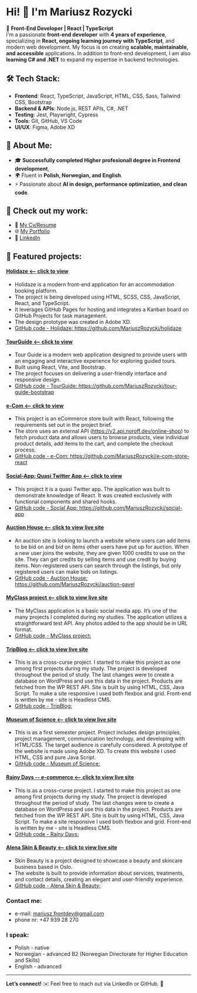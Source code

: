 # Hi! 👋 I'm Mariusz Rozycki

🚀 **Front-End Developer | React | TypeScript**  
I'm a passionate **front-end developer** with **4 years of experience**, specializing in **React, ongoing learning journey with TypeScript**, and modern web development. My focus is on creating **scalable, maintainable, and accessible** applications. In addition to front-end development, I am also **learning C# and .NET** to expand my expertise in backend technologies.  

## 🛠 Tech Stack:
- **Frontend**: React, TypeScript, JavaScript, HTML, CSS, Sass, Tailwind CSS, Bootstrap
- **Backend & APIs**: Node.js, REST APIs, C#, .NET
- **Testing**: Jest, Playwright, Cypress
- **Tools**: Git, GitHub, VS Code
- **UI/UX**: Figma, Adobe XD

## 🎯 About Me:
- 🎓 **Successfully completed Higher profesionall degree in Frontend development**,
- 🌍 Fluent in **Polish, Norwegian, and English**.
- ⚡ Passionate about **AI in design, performance optimization, and clean code**.

## 📂 Check out my work:
- 🔗 [My Cv/Resume](https://mariuszrozycki.github.io/portfolio2/resume/mariusz_rozycki-cv-portfolio.pdf)
- 🌐 [My Portfolio](https://mariuszrozycki.github.io/portfolio2/)
- 💼 [LinkedIn](https://www.linkedin.com/in/mariusz-rozycki/)
   
## 📂 Featured projects:
#### [Holidaze <-- click to view](https://mariuszrozycki.github.io/holidaze/)
* Holidaze is a modern front-end application for an accommodation booking platform.
* The project is being developed using HTML, SCSS, CSS, JavaScript, React, and TypeScript.
* It leverages GitHub Pages for hosting and integrates a Kanban board on GitHub Projects for task management.
* The design prototype was created in Adobe XD.
* [GitHub code - Holidaze: ](https://github.com/MariuszRozycki/holidaze)https://github.com/MariuszRozycki/holidaze
  
#### [TourGuide <-- click to view](https://tour-guide.pl/)
* Tour Guide is a modern web application designed to provide users with an engaging and interactive experience for exploring guided tours.
* Built using React, Vite, and Bootstrap.
* The project focuses on delivering a user-friendly interface and responsive design.
* [GitHub code - TourGuide: ](https://github.com/MariuszRozycki/tour-guide-bootstrap)https://github.com/MariuszRozycki/tour-guide-bootstrap

#### [e-Com <-- click to view](https://ecom-react-mariusz.netlify.app/)
* This project is an eCommerce store built with React, following the requirements set out in the project brief.
* The store uses an external API (https://v2.api.noroff.dev/online-shop) to fetch product data and allows users to browse products, view individual product details, add items to the cart, and complete the checkout process.
* [GitHub code - e-Com: ](https://github.com/MariuszRozycki/e-com-store-react)https://github.com/MariuszRozycki/e-com-store-react
  
#### [Social-App: Quasi Twitter App <-- click to view](https://social-app-academy.netlify.app/)
* This project it is a quasi Twitter app. The application was built to demonstrate knowledge of React.
It was created exclusively with functional components and shared hooks.
* [GitHub code - Social App: ](https://github.com/MariuszRozycki/social-app)https://github.com/MariuszRozycki/social-app

#### [Auction House <-- click to view live site](https://genuine-squirrel-c1ec8c.netlify.app/)
* An auction site is looking to launch a website where users can add items to be bid on and bid on items other users have put up for auction.
When a new user joins the website, they are given 1000 credits to use on the site. They can get credits by selling items and use
credit by buying items. Non-registered users can search through the listings, but only registered users can make bids on listings.
* [GitHub code - Auction House: ](https://github.com/MariuszRozycki/auction-gavel)https://github.com/MariuszRozycki/auction-gavel 

#### [MyClass project <-- click to view live site](https://coruscating-melomakarona-28cd35.netlify.app/)
* The MyClass application is a basic social media app. It’s one of the many projects I completed during my studies. The application utilizes a straightforward test API. Any photos added to the app should be in URL format.
* [GitHub code - MyClass project: ](https://github.com/MariuszRozycki/my-class)

#### [TripBlog <-- click to view live site](https://dynamic-twilight-02d190.netlify.app/)
* This is as a cross-curse project. I started to make this project as one among first projects during my study. The project is developed throughout the period of study. The last changes were to create a database on WordPress and use this data in the project. Products are fetched from the WP REST API. Site is built by using HTML, CSS, Java Script. To make a site responsive I used both flexbox and grid. Front-end is written by me - site is Headless CMS.
* [GitHub code - TripBlog: ](https://github.com/Noroff-FEU-Assignments/project-exam-1-MariuszRozycki)

#### [Museum of Science <-- click to view live site](https://wizardly-hugle-cb8551.netlify.app/)
* This is as a first semester project. Project includes design principles, project management, communication technology, and developing with HTML/CSS. The target audience is carefully considered. A prototype of the website is made using Adobe XD. To create this website I used HTML, CSS and pure Java Script.
* [GitHub code - Museum of Science: ](https://github.com/MariuszRozycki/museum-of-science)

#### [Rainy Days -- e-commerce <-- click to view live site](https://zealous-colden-45315d.netlify.app/)
* This is as a cross-curse project. I started to make this project as one among first projects during my study. The project is developed throughout the period of study. The last changes were to create a database on WordPress and use this data in the project. Products are fetched from the WP REST API. Site is built by using HTML, CSS, Java Script. To make a site responsive I used both flexbox and grid. Front-end is written by me - site is Headless CMS.
* [GitHub code - Rainy Days: ](https://github.com/MariuszRozycki/rainy-days)

#### [Alena Skin & Beauty <-- click to view live site](https://alenaskinbeauty.no/)
* Skin Beauty is a project designed to showcase a beauty and skincare business based in Oslo.
* The website is built to provide information about services, treatments, and contact details, creating an elegant and user-friendly experience.
* [GitHub code - Alena Skin & Beauty: ](https://github.com/MariuszRozycki/skin-beauty)

### Contact me:
* e-mail: <mariusz.frontdev@gmail.com>
* phone nr: +47 939 28 270

### I speak:
* Polish - native
* Norwegian - advanced B2 (Norwegian Directorate for Higher Education and Skills)
* English - advanced

---

**Let’s connect!** ✉️ Feel free to reach out via LinkedIn or GitHub. 🚀
